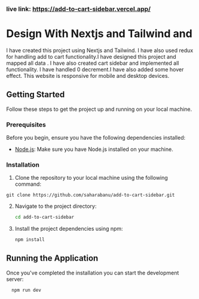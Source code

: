 ### live link: https://add-to-cart-sidebar.vercel.app/





# Design With Nextjs and Tailwind and 
 I have created this project using Nextjs and Tailwind. I have also used redux for handling add to cart functionality.I have designed this project and mapped all data . I have also  created cart sidebar and implemented all functionality. I have handled 0 decrement.I have also added  some hover effect. This website is responsive for mobile and desktop devices.





## Getting Started

Follow these steps to get the project up and running on your local machine.

### Prerequisites

Before you begin, ensure you have the following dependencies installed:

- [Node.js](https://nodejs.org/): Make sure you have Node.js installed on your machine.

### Installation

1. Clone the repository to your local machine using the following command:

```
git clone https://github.com/saharabanu/add-to-cart-sidebar.git

```

2. Navigate to the project directory:

   ```bash
   cd add-to-cart-sidebar

   ```

3. Install the project dependencies using npm:

   ```bash
   npm install
   ```





## Running the Application

Once you've completed the installation  you can start the development server:

```bash
  npm run dev
```
